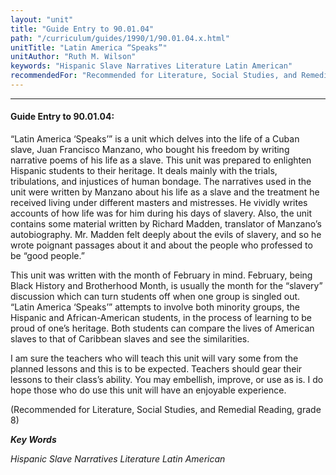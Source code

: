 ```yaml
---
layout: "unit"
title: "Guide Entry to 90.01.04"
path: "/curriculum/guides/1990/1/90.01.04.x.html"
unitTitle: "Latin America “Speaks”"
unitAuthor: "Ruth M. Wilson"
keywords: "Hispanic Slave Narratives Literature Latin American"
recommendedFor: "Recommended for Literature, Social Studies, and Remedial Reading, grade 8"
---
```

<body>
<hr/>
<h4>
Guide Entry to 90.01.04:
</h4>
“Latin America ‘Speaks’” is a unit which delves into the life of a Cuban slave, Juan Francisco Manzano, who bought his freedom by writing narrative poems of his life as a slave. This unit was prepared to enlighten Hispanic students to their heritage. It deals mainly with the trials, tribulations, and injustices of human bondage. The narratives used in the unit were written by Manzano about his life as a slave and the treatment he received living under different masters and mistresses. He vividly writes accounts of how life was for him during his days of slavery. Also, the unit contains some material written by Richard Madden, translator of Manzano’s autobiography. Mr. Madden felt deeply about the evils of slavery, and so he wrote poignant passages about it and about the people who professed to be “good people.”
<p>
This unit was written with the month of February in mind. February, being Black History and Brotherhood Month, is usually the month for the “slavery” discussion which can turn students off when one group is singled out. “Latin America ‘Speaks’” attempts to involve both minority groups, the Hispanic and African-American students, in the process of learning to be proud of one’s heritage. Both students can compare the lives of American slaves to that of Caribbean slaves and see the similarities.
</p>
<p>
I am sure the teachers who will teach this unit will vary some from the planned lessons and this is to be expected. Teachers should gear their lessons to their class’s ability. You may embellish, improve, or use as is. I do hope those who do use this unit will have an enjoyable experience.
</p>
<p>
(Recommended for Literature, Social Studies, and Remedial Reading, grade 8)
</p>
<p>
<b>
<i>
Key Words
</i>
</b>
<br/>
</p>
<p>
<i>
Hispanic Slave Narratives Literature Latin American
</i>
</p>
</body>